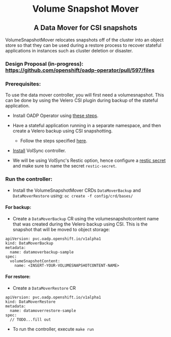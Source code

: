 <div align="center">
<h1>Volume Snapshot Mover</h1>

<h2>A Data Mover for CSI snapshots</h2>
</div>

VolumeSnapshotMover relocates snapshots off of the cluster into an object store so that 
they can be used during a restore process to recover stateful applications 
in instances such as cluster deletion or disaster. 

### Design Proposal (in-progress): https://github.com/openshift/oadp-operator/pull/597/files

### Prerequisites:
To use the data mover controller, you will first need a volumesnapshot. This can be done
by using the Velero CSI plugin during backup of the stateful application.

- Install OADP Operator using [these steps](https://github.com/openshift/oadp-operator/blob/master/docs/install_olm.md).

- Have a stateful application running in a separate namespace, and then create a Velero backup using CSI snapshotting.
  - Follow the steps specified [here](https://github.com/openshift/oadp-operator/blob/master/docs/examples/csi_example.md).

- [Install](https://volsync.readthedocs.io/en/stable/installation/index.html) VolSync controller.

- We will be using VolSync's Restic option, hence configure a [restic secret](https://volsync.readthedocs.io/en/stable/usage/restic/index.html#id2) 
and make sure to name the secret `restic-secret`.


### Run the controller:

- Install the VolumeSnapshotMover CRDs `DataMoverBackup` and `DataMoverRestore` using: `oc create -f config/crd/bases/`

#### For backup:
- Create a `DataMoverBackup` CR using the volumesnapshotcontent name that was created during the Velero backup using CSI.
This is the snapshot that will be moved to object storage:

```
apiVersion: pvc.oadp.openshift.io/v1alpha1
kind: DataMoverBackup
metadata:
  name: datamoverbackup-sample
spec:
  volumeSnapshotContent:
    name: <INSERT-YOUR-VOLUMESNAPSHOTCONTENT-NAME>
```

#### For restore:
- Create a `DataMoverRestore` CR 

```
apiVersion: pvc.oadp.openshift.io/v1alpha1
kind: DataMoverRestore
metadata:
  name: datamoverrestore-sample
spec:
  // TODO...fill out
```

- To run the controller, execute `make run`
